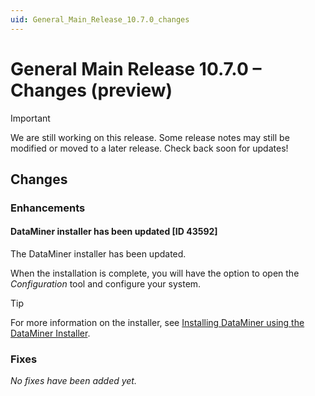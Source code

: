 ```yaml
---
uid: General_Main_Release_10.7.0_changes
---
```


# General Main Release 10.7.0 – Changes (preview)

> [!IMPORTANT]
> We are still working on this release. Some release notes may still be modified or moved to a later release. Check back soon for updates!

## Changes

### Enhancements

#### DataMiner installer has been updated [ID 43592]

<!-- MR 10.7.0 - FR 10.6.1 -->

The DataMiner installer has been updated.

When the installation is complete, you will have the option to open the *Configuration* tool and configure your system.

> [!TIP]
> For more information on the installer, see [Installing DataMiner using the DataMiner Installer](xref:Installing_DM_using_the_DM_installer).

### Fixes

*No fixes have been added yet.*
